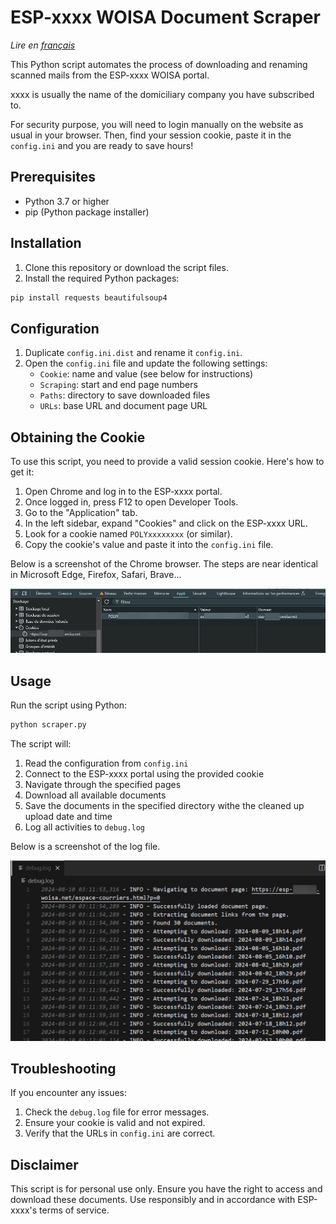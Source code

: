 # ESP-xxxx WOISA Document Scraper

*Lire en [français](README.fr.md)*

This Python script automates the process of downloading and renaming scanned mails from the ESP-xxxx WOISA portal.

xxxx is usually the name of the domiciliary company you have subscribed to.

For security purpose, you will need to login manually on the website as usual in your browser.
Then, find your session cookie, paste it in the `config.ini` and you are ready to save hours!

## Prerequisites

- Python 3.7 or higher
- pip (Python package installer)

## Installation

1. Clone this repository or download the script files.
2. Install the required Python packages:

```bash
pip install requests beautifulsoup4
```

## Configuration

1. Duplicate `config.ini.dist` and rename it `config.ini`.
2. Open the `config.ini` file and update the following settings:
   - `Cookie`: name and value (see below for instructions)
   - `Scraping`: start and end page numbers
   - `Paths`: directory to save downloaded files
   - `URLs`: base URL and document page URL

## Obtaining the Cookie

To use this script, you need to provide a valid session cookie. Here's how to get it:

1. Open Chrome and log in to the ESP-xxxx portal.
2. Once logged in, press F12 to open Developer Tools.
3. Go to the "Application" tab.
4. In the left sidebar, expand "Cookies" and click on the ESP-xxxx URL.
5. Look for a cookie named `POLYxxxxxxxx` (or similar).
6. Copy the cookie's value and paste it into the `config.ini` file.

Below is a screenshot of the Chrome browser.
The steps are near identical in Microsoft Edge, Firefox, Safari, Brave...

![Cookie in Chrome DevTools](img/screenshot-cookie.png)

## Usage

Run the script using Python:

```bash
python scraper.py
```

The script will:
1. Read the configuration from `config.ini`
2. Connect to the ESP-xxxx portal using the provided cookie
3. Navigate through the specified pages
4. Download all available documents
5. Save the documents in the specified directory withe the cleaned up upload date and time
6. Log all activities to `debug.log`

Below is a screenshot of the log file.

![Log file output example](img/screenshot-logs.png)

## Troubleshooting

If you encounter any issues:
1. Check the `debug.log` file for error messages.
2. Ensure your cookie is valid and not expired.
3. Verify that the URLs in `config.ini` are correct.

## Disclaimer

This script is for personal use only. Ensure you have the right to access and download these documents. Use responsibly and in accordance with ESP-xxxx's terms of service.